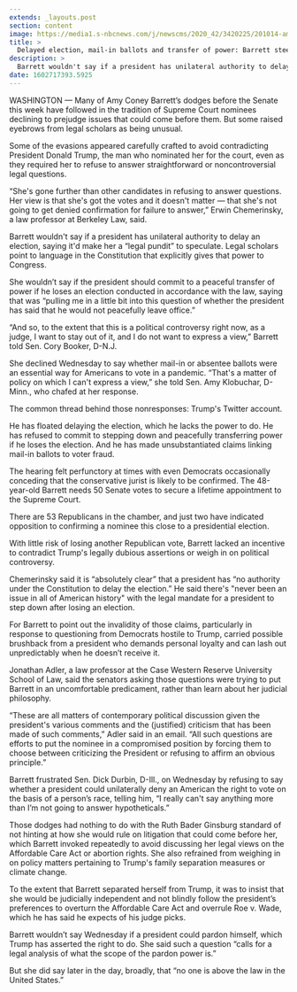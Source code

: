 ```yaml
--- 
extends: _layouts.post 
section: content 
image: https://media1.s-nbcnews.com/j/newscms/2020_42/3420225/201014-amy-coney-barrett-se-522p_58834173c76a9032c2cc27561368d9ba.nbcnews-fp-1200-630.jpg 
title: > 
  Delayed election, mail-in ballots and transfer of power: Barrett steers clear of Trump's strike zone 
description: > 
  Barrett wouldn't say if a president has unilateral authority to delay an election, saying it'd make her a “legal pundit” to speculate.Legal scholars point to language in the Constitution that explicitly gives that power to Congress.He has refused to commit to stepping down and peacefully transferring power if he loses the election.With little risk of losing another Republican vote, Barrett lacked an incentive to contradict Trump's legally dubious assertions or weigh in on political controversy.Barrett wouldn’t say Wednesday if a president could pardon himself, which Trump has asserted the right to do. 
date: 1602717393.5925 
--- 
```

WASHINGTON — Many of Amy Coney Barrett’s dodges before the Senate this week have followed in the tradition of Supreme Court nominees declining to prejudge issues that could come before them. But some raised eyebrows from legal scholars as being unusual.

Some of the evasions appeared carefully crafted to avoid contradicting President Donald Trump, the man who nominated her for the court, even as they required her to refuse to answer straightforward or noncontroversial legal questions.

“She's gone further than other candidates in refusing to answer questions. Her view is that she's got the votes and it doesn't matter — that she's not going to get denied confirmation for failure to answer,” Erwin Chemerinsky, a law professor at Berkeley Law, said.

Barrett wouldn't say if a president has unilateral authority to delay an election, saying it'd make her a “legal pundit” to speculate. Legal scholars point to language in the Constitution that explicitly gives that power to Congress.

She wouldn’t say if the president should commit to a peaceful transfer of power if he loses an election conducted in accordance with the law, saying that was “pulling me in a little bit into this question of whether the president has said that he would not peacefully leave office.”

“And so, to the extent that this is a political controversy right now, as a judge, I want to stay out of it, and I do not want to express a view,” Barrett told Sen. Cory Booker, D-N.J.

She declined Wednesday to say whether mail-in or absentee ballots were an essential way for Americans to vote in a pandemic. “That's a matter of policy on which I can't express a view,” she told Sen. Amy Klobuchar, D-Minn., who chafed at her response.

The common thread behind those nonresponses: Trump's Twitter account.

He has floated delaying the election, which he lacks the power to do. He has refused to commit to stepping down and peacefully transferring power if he loses the election. And he has made unsubstantiated claims linking mail-in ballots to voter fraud.

The hearing felt perfunctory at times with even Democrats occasionally conceding that the conservative jurist is likely to be confirmed. The 48-year-old Barrett needs 50 Senate votes to secure a lifetime appointment to the Supreme Court.

There are 53 Republicans in the chamber, and just two have indicated opposition to confirming a nominee this close to a presidential election.

With little risk of losing another Republican vote, Barrett lacked an incentive to contradict Trump's legally dubious assertions or weigh in on political controversy.

Chemerinsky said it is “absolutely clear” that a president has “no authority under the Constitution to delay the election.” He said there's "never been an issue in all of American history" with the legal mandate for a president to step down after losing an election.

For Barrett to point out the invalidity of those claims, particularly in response to questioning from Democrats hostile to Trump, carried possible brushback from a president who demands personal loyalty and can lash out unpredictably when he doesn’t receive it.

Jonathan Adler, a law professor at the Case Western Reserve University School of Law, said the senators asking those questions were trying to put Barrett in an uncomfortable predicament, rather than learn about her judicial philosophy.

“These are all matters of contemporary political discussion given the president's various comments and the (justified) criticism that has been made of such comments,” Adler said in an email. “All such questions are efforts to put the nominee in a compromised position by forcing them to choose between criticizing the President or refusing to affirm an obvious principle.”

Barrett frustrated Sen. Dick Durbin, D-Ill., on Wednesday by refusing to say whether a president could unilaterally deny an American the right to vote on the basis of a person’s race, telling him, “I really can't say anything more than I’m not going to answer hypotheticals.”

Those dodges had nothing to do with the Ruth Bader Ginsburg standard of not hinting at how she would rule on litigation that could come before her, which Barrett invoked repeatedly to avoid discussing her legal views on the Affordable Care Act or abortion rights. She also refrained from weighing in on policy matters pertaining to Trump's family separation measures or climate change.

To the extent that Barrett separated herself from Trump, it was to insist that she would be judicially independent and not blindly follow the president’s preferences to overturn the Affordable Care Act and overrule Roe v. Wade, which he has said he expects of his judge picks.

Barrett wouldn’t say Wednesday if a president could pardon himself, which Trump has asserted the right to do. She said such a question “calls for a legal analysis of what the scope of the pardon power is.”

But she did say later in the day, broadly, that “no one is above the law in the United States.”